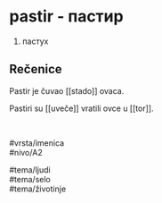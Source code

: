 # pastir - пастир

1. пастух  

## Rečenice

Pastir je čuvao [[stado]] ovaca.  

Pastiri su [[uveče]] vratili ovce u [[tor]].  

<br>

#vrsta/imenica  
#nivo/A2  

#tema/ljudi  
#tema/selo  
#tema/životinje  
